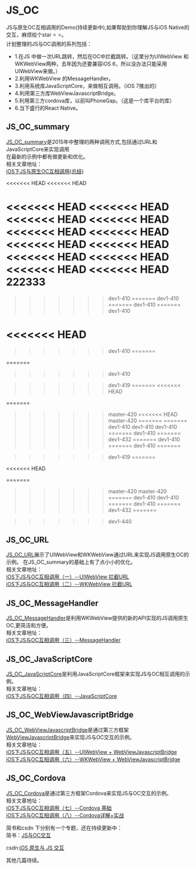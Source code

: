 # JS_OC
JS与原生OC互相调用的Demo(持续更新中),如果帮助到你理解JS与iOS Native的交互，麻烦给个star ⭐️ ⭐️。<br>
计划整理的JS与OC调用的系列包括：
* 1.在JS 中做一次URL跳转，然后在OC中拦截跳转。（这里分为UIWebView 和 WKWebView两种，去年因为还要兼容iOS 6，所以没办法只能采用UIWebView来做。）
* 2.利用WKWebView 的MessageHandler。
* 3.利用系统库JavaScriptCore，来做相互调用。（iOS 7推出的）
* 4.利用第三方库WebViewJavascriptBridge。
* 5.利用第三方cordova库，以前叫PhoneGap。（这是一个库平台的库）
* 6.当下盛行的React Native。


## JS_OC_summary
[JS_OC_summary](https://github.com/Haley-Wong/JS_OC/tree/master/JS_OC_summary)是2015年中整理的两种调用方式,包括通过URL和JavaScriptCore来实现调用<br>
在最新的示例中都有做更新和优化。<br>
相关文章地址：<br>
[iOS下JS与原生OC互相调用(总结)](http://www.jianshu.com/p/d19689e0ed83)


<<<<<<< HEAD
<<<<<<< HEAD

<<<<<<< HEAD
<<<<<<< HEAD
<<<<<<< HEAD
<<<<<<< HEAD
<<<<<<< HEAD
<<<<<<< HEAD
<<<<<<< HEAD
<<<<<<< HEAD
<<<<<<< HEAD
<<<<<<< HEAD
<<<<<<< HEAD
<<<<<<< HEAD
222333
=======
>>>>>>> dev1-410
=======
>>>>>>> dev1-410
=======
>>>>>>> dev1-410
=======
>>>>>>> dev1-410

<<<<<<< HEAD
=======
>>>>>>> dev1-410
=======


=======
>>>>>>> dev1-410

>>>>>>> dev1-419
=======
<<<<<<< HEAD


=======
>>>>>>> master-420
<<<<<<< HEAD
>>>>>>> master-420
=======
=======
>>>>>>> dev1-410
>>>>>>> dev1-410
>>>>>>> dev1-410
=======
>>>>>>> dev1-410
=======
>>>>>>> dev1-432
=======
>>>>>>> dev1-410
=======
>>>>>>> dev1-410
=======



>>>>>>> dev1-419
=======


<<<<<<< HEAD


=======
>>>>>>> master-420
>>>>>>> master-420
=======
>>>>>>> dev1-410
>>>>>>> dev1-410
=======
>>>>>>> dev1-410
=======
>>>>>>> dev1-432
=======




>>>>>>> dev1-440
## JS_OC_URL
[JS_OC_URL](https://github.com/Haley-Wong/JS_OC/tree/master/JS_OC_URL)展示了UIWebView和WKWebView通过URL来实现JS调用原生OC的示例。
在JS_OC_summary的基础上有了点小小的优化。<br>
相关文章地址：<br>
[iOS下JS与OC互相调用（一）--UIWebView 拦截URL](http://www.jianshu.com/p/7151987f012d)<br>
[iOS下JS与OC互相调用（二）--WKWebView 拦截URL](http://www.jianshu.com/p/99c3af6894f4)

## JS_OC_MessageHandler
[JS_OC_MessageHandler](https://github.com/Haley-Wong/JS_OC/tree/master/JS_OC_MessageHandler)是利用WKWebView提供的新的API实现的JS调用原生OC,更简洁和方便。<br>
相关文章地址：<br>
[iOS下JS与OC互相调用（三）--MessageHandler](http://www.jianshu.com/p/433e59c5a9eb)

## JS_OC_JavaScriptCore
[JS_OC_JavaScriptCore](https://github.com/Haley-Wong/JS_OC/tree/master/JS_OC_JavaScriptCore)是利用JavaScriptCore框架来实现JS与OC相互调用的示例。<br>
相关文章地址：<br>
[iOS下JS与OC互相调用（四）--JavaScriptCore](http://www.jianshu.com/p/4db513ed2c1a)

## JS_OC_WebViewJavascriptBridge
[JS_OC_WebViewJavascriptBridge](https://github.com/Haley-Wong/JS_OC/tree/master/JS_OC_WebViewJavascriptBridge)是通过第三方框架[WebViewJavascriptBridge]()来实现JS与OC交互的示例。<br>
相关文章地址：<br>
[iOS下JS与OC互相调用（五）--UIWebView + WebViewJavascriptBridge](http://www.jianshu.com/p/2be213e3f673)<br>
[iOS下JS与OC互相调用（六）--WKWebView + WebViewJavascriptBridge](http://www.jianshu.com/p/e951af9e5e74)<br>

## JS_OC_Cordova
[JS_OC_Cordova](https://github.com/Haley-Wong/JS_OC/tree/master/JS_OC_Cordova)是通过第三方框架Cordova来实现JS与OC交互的示例。<br>
相关文章地址：<br>
[iOS下JS与OC互相调用（七）--Cordova 基础](http://www.jianshu.com/p/78e486b31953)<br>
[iOS下JS与OC互相调用（八）--Cordova详解+实战](http://www.jianshu.com/p/e74bc7abac8d)<br>

简书和csdn 下分别有一个专题，还在持续更新中：<br>
简书：[JS与OC交互](http://www.jianshu.com/notebooks/5513092/latest)

csdn:[iOS 原生与 JS 交互](http://blog.csdn.net/column/details/12696.html)


其他几篇待续。
